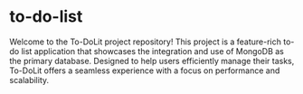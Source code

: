 # to-do-list
Welcome to the To-DoLit project repository! This project is a feature-rich to-do list application that showcases the integration and use of MongoDB  as the primary database. Designed to help users efficiently manage their tasks, To-DoLit offers a seamless experience with a focus on performance and scalability.
